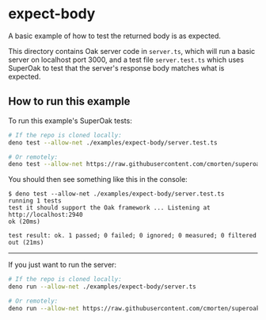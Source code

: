# expect-body

A basic example of how to test the returned body is as expected.

This directory contains Oak server code in `server.ts`, which will run a basic
server on localhost port 3000, and a test file `server.test.ts` which uses
SuperOak to test that the server's response body matches what is expected.

## How to run this example

To run this example's SuperOak tests:

```bash
# If the repo is cloned locally:
deno test --allow-net ./examples/expect-body/server.test.ts

# Or remotely:
deno test --allow-net https://raw.githubusercontent.com/cmorten/superoak/main/examples/expect-body/server.test.ts
```

You should then see something like this in the console:

```console
$ deno test --allow-net ./examples/expect-body/server.test.ts
running 1 tests
test it should support the Oak framework ... Listening at http://localhost:2940
ok (20ms)

test result: ok. 1 passed; 0 failed; 0 ignored; 0 measured; 0 filtered out (21ms)
```

---

If you just want to run the server:

```bash
# If the repo is cloned locally:
deno run --allow-net ./examples/expect-body/server.ts

# Or remotely:
deno run --allow-net https://raw.githubusercontent.com/cmorten/superoak/main/examples/expect-body/server.ts
```
